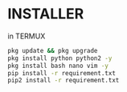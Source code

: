 # INSTALLER 

in TERMUX 
```bash
pkg update && pkg upgrade 
pkg install python python2 -y 
pkg install bash nano vim -y 
pip install -r requirement.txt
pip2 install -r requirement.txt
```
